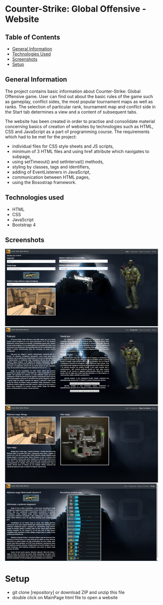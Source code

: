 # Counter-Strike: Global Offensive - Website


## Table of Contents
* [General Information](#general-information)
* [Technologies Used](#technologies-used)
* [Screenshots](#screenshots)
* [Setup](#setup)


## General Information
The project contains basic information about Counter-Strike: Global Offensive game. User can find out about the basic rules of the game such as gameplay, conflict sides, the most popular tournament maps as well as ranks. 
The selection of particular rank, tournament map and conflict side in the Start tab determines a view and a content of subsequent tabs.      


The website has been created in order to practise and consolidate material concerning basics of creation of websites by technologies such as HTML, CSS and JavaScript
as a part of programming course. The requirements which had to be met for the project:
- individual files for CSS style sheets and JS scripts,
- minimum of 3 HTML files and using href attribute which navigates to subpage,   
- using setTimeout() and setInterval() methods,
- styling by classes, tags and identifiers,
- adding of EventListeners in JavaScript,
- communication between HTML pages,
- using the Bosostrap framework.

## Technologies used
- HTML
- CSS
- JavaScript
- Bootstrap 4


## Screenshots
<p align="center">
  <img src="./Screenshots/s1.PNG">
  <img src="./Screenshots/s2.PNG">
  <img src="./Screenshots/s3.PNG">
  <img src="./Screenshots/s4.PNG">
</p>


# Setup
- git clone [repository] or download ZIP and unzip this file
- double click on MainPage html file to open a website
